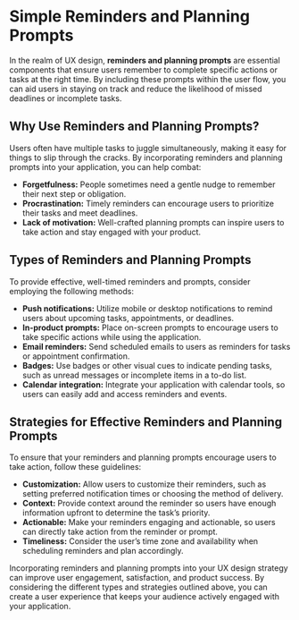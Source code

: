 # Simple Reminders and Planning Prompts

In the realm of UX design, **reminders and planning prompts** are essential components that ensure users remember to complete specific actions or tasks at the right time. By including these prompts within the user flow, you can aid users in staying on track and reduce the likelihood of missed deadlines or incomplete tasks.

## Why Use Reminders and Planning Prompts?

Users often have multiple tasks to juggle simultaneously, making it easy for things to slip through the cracks. By incorporating reminders and planning prompts into your application, you can help combat:

- **Forgetfulness:** People sometimes need a gentle nudge to remember their next step or obligation.
- **Procrastination:** Timely reminders can encourage users to prioritize their tasks and meet deadlines.
- **Lack of motivation:** Well-crafted planning prompts can inspire users to take action and stay engaged with your product.

## Types of Reminders and Planning Prompts

To provide effective, well-timed reminders and prompts, consider employing the following methods:

- **Push notifications:** Utilize mobile or desktop notifications to remind users about upcoming tasks, appointments, or deadlines.
- **In-product prompts:** Place on-screen prompts to encourage users to take specific actions while using the application.
- **Email reminders:** Send scheduled emails to users as reminders for tasks or appointment confirmation.
- **Badges:** Use badges or other visual cues to indicate pending tasks, such as unread messages or incomplete items in a to-do list.
- **Calendar integration:** Integrate your application with calendar tools, so users can easily add and access reminders and events.

## Strategies for Effective Reminders and Planning Prompts

To ensure that your reminders and planning prompts encourage users to take action, follow these guidelines:

- **Customization:** Allow users to customize their reminders, such as setting preferred notification times or choosing the method of delivery.
- **Context:** Provide context around the reminder so users have enough information upfront to determine the task’s priority.
- **Actionable:** Make your reminders engaging and actionable, so users can directly take action from the reminder or prompt.
- **Timeliness:** Consider the user’s time zone and availability when scheduling reminders and plan accordingly.

Incorporating reminders and planning prompts into your UX design strategy can improve user engagement, satisfaction, and product success. By considering the different types and strategies outlined above, you can create a user experience that keeps your audience actively engaged with your application.

